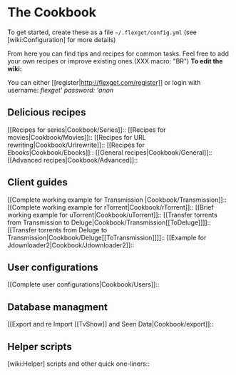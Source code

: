 # The Cookbook 

To get started, create these as a file `~/.flexget/config.yml` (see [wiki:Configuration] for more details)

From here you can find tips and recipes for common tasks.
Feel free to add your own recipes or improve existing ones.(XXX macro: "BR")
**To edit the wiki:**

You can either [[register|http://flexget.com/register]] or login with username: **flexget*' password: '*anon**

## Delicious recipes

 [[Recipes for series|Cookbook/Series]]::
 [[Recipes for movies|Cookbook/Movies]]::
 [[Recipes for URL rewriting|Cookbook/Urlrewrite]]::
 [[Recipes for Ebooks|Cookbook/Ebooks]]::
 [[General recipes|Cookbook/General]]::
 [[Advanced recipes|Cookbook/Advanced]]::

## Client guides

 [[Complete working example for Transmission |Cookbook/Transmission]]::
 [[Complete working example for rTorrent|Cookbook/rTorrent]]::
 [[Brief working example for uTorrent|Cookbook/uTorrent]]::
 [[Transfer torrents from Transmission to Deluge|Cookbook/Transmission[[ToDeluge]]]]::
 [[Transfer torrents from Deluge to Transmission|Cookbook/Deluge[[ToTransmission]]]]::
 [[Example for Jdownloader2|Cookbook/Jdownloader2]]::

## User configurations

 [[Complete user configurations|Cookbook/Users]]::

## Database managment
 [[Export and re Import [[TvShow]] and Seen Data|Cookbook/export]]::

## Helper scripts
 [wiki:Helper] scripts and other quick one-liners::
